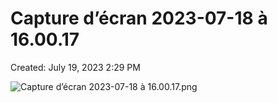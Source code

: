 # Capture d’écran 2023-07-18 à 16.00.17

Created: July 19, 2023 2:29 PM

![Capture d’écran 2023-07-18 à 16.00.17.png](Capture%20d%E2%80%99e%CC%81cran%202023-07-18%20a%CC%80%2016%2000%2017%20d3c73d92fef6408ca8acbdc048e6775d/Capture_decran_2023-07-18_a_16.00.17.png)